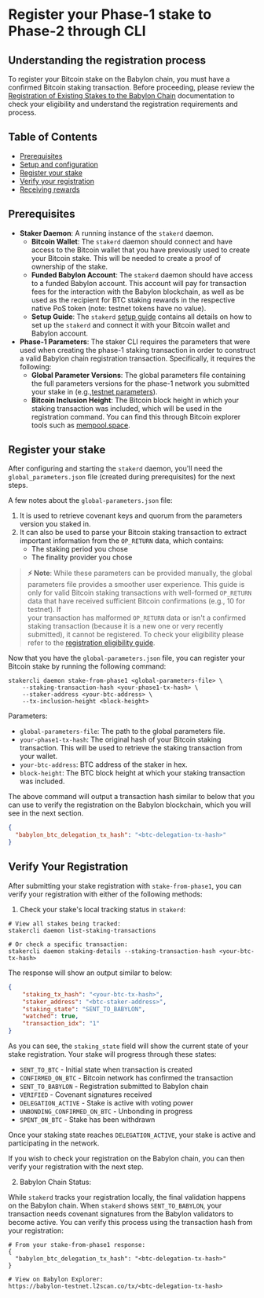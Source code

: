 # Register your Phase-1 stake to Phase-2 through CLI

## Understanding the registration process

To register your Bitcoin stake on the Babylon chain, you must have a confirmed 
Bitcoin staking transaction. Before proceeding, please review the 
[Registration of Existing Stakes to the Babylon Chain](https://github.com/babylonlabs-io/babylon/blob/main/docs/stake-registration.md) 
documentation to check your eligibility and understand the registration 
requirements and process.

## Table of Contents
- [Prerequisites](#prerequisites)
- [Setup and configuration](#setup-and-configuration)
- [Register your stake](#register-your-stake)
- [Verify your registration](#verify-your-registration)
- [Receiving rewards](#receiving-rewards)

## Prerequisites

- **Staker Daemon**: A running instance of the `stakerd` daemon.
  - **Bitcoin Wallet**: The `stakerd` daemon should connect and have access to 
    the Bitcoin wallet that you have previously used to create your Bitcoin 
    stake. This will be needed to create a proof of ownership of the stake. 
  - **Funded Babylon Account**: The `stakerd` daemon should have access to a 
    funded Babylon account. This account will pay for transaction fees for 
    the interaction with the Babylon blockchain, as well as be used as the 
    recipient for BTC staking rewards in the respective native PoS token 
    (note: testnet tokens have no value).
  - **Setup Guide**: The  `stakerd`
    [setup guide](../README.md#3-btc-staker-installation) contains all details 
    on how to set up the `stakerd` and connect it with your Bitcoin wallet 
    and Babylon account.
- **Phase-1 Parameters**: The staker CLI requires the parameters that were used 
  when creating the phase-1 staking transaction in order to construct a valid 
  Babylon chain registration transaction.
  Specifically, it requires the following:
  - **Global Parameter Versions**: The global parameters file containing the full 
    parameters versions for the phase-1 network you submitted your stake in 
    (e.g.,[testnet parameters](https://github.com/babylonlabs-io/networks/blob/main/bbn-test-4/parameters/global-params.json)).
  - **Bitcoin Inclusion Height**: The Bitcoin block height in which your staking 
    transaction was included, which will be used in the registration command. 
    You can find this through Bitcoin explorer tools such as 
    [mempool.space](https://mempool.space).

## Register your stake

After configuring and starting the `stakerd` daemon, you'll need the 
`global_parameters.json` file (created during prerequisites) for the next steps.

A few notes about the `global-parameters.json` file:
1. It is used to retrieve covenant keys and quorum from the parameters version 
   you staked in.
2. It can also be used to parse your Bitcoin staking transaction to extract 
   important information from the `OP_RETURN` data, which contains:
   - The staking period you chose
   - The finality provider you chose

> **⚡ Note**: While these parameters can be provided manually, the global 
> parameters file provides a smoother user experience. This guide is only for 
> valid Bitcoin staking transactions with well-formed `OP_RETURN` data that 
> have received sufficient Bitcoin confirmations (e.g., 10 for testnet). If  
> your transaction has malformed `OP_RETURN` data or isn't a confirmed staking 
> transaction (because it is a new one or very recently submitted), it cannot be 
> registered.
> To check your eligibility please refer to the 
> [registration eligibility guide](registration-eligibility.md).

Now that you have the `global-parameters.json` file, you can register your 
Bitcoin stake by running the following command:

```shell
stakercli daemon stake-from-phase1 <global-parameters-file> \
    --staking-transaction-hash <your-phase1-tx-hash> \
    --staker-address <your-btc-address> \
    --tx-inclusion-height <block-height>
```

Parameters:
- `global-parameters-file`: The path to the global parameters file.
- `your-phase1-tx-hash`: The original hash of your Bitcoin staking transaction.
  This will be used to retrieve the staking transaction from your wallet.
- `your-btc-address`: BTC address of the staker in hex.
- `block-height`: The BTC block height at which your staking transaction was 
  included.

The above command will output a transaction hash similar to below 
that you can use to verify the registration on the Babylon blockchain, which 
you will see in the next section.

```json
{
  "babylon_btc_delegation_tx_hash": "<btc-delegation-tx-hash>"
}
```

## Verify Your Registration

After submitting your stake registration with `stake-from-phase1`, you can 
verify your registration with either of the following methods:

1. Check your stake's local tracking status in `stakerd`:

```shell
# View all stakes being tracked:
stakercli daemon list-staking-transactions

# Or check a specific transaction:
stakercli daemon staking-details --staking-transaction-hash <your-btc-tx-hash>
```

The response will show an output similar to below:

```json
{
    "staking_tx_hash": "<your-btc-tx-hash>",
    "staker_address": "<btc-staker-address>",
    "staking_state": "SENT_TO_BABYLON",
    "watched": true,
    "transaction_idx": "1"
}
```
As you can see, the `staking_state` field will show the current state of your 
stake registration. Your stake will progress through these states:

- `SENT_TO_BTC` - Initial state when transaction is created
- `CONFIRMED_ON_BTC` - Bitcoin network has confirmed the transaction
- `SENT_TO_BABYLON` - Registration submitted to Babylon chain
- `VERIFIED` - Covenant signatures received
- `DELEGATION_ACTIVE` - Stake is active with voting power
- `UNBONDING_CONFIRMED_ON_BTC` - Unbonding in progress
- `SPENT_ON_BTC` - Stake has been withdrawn

Once your staking state reaches `DELEGATION_ACTIVE`, your stake is active and 
participating in the network.

If you wish to check your registration on the Babylon chain, you can then 
verify your registration with the next step.

2. Babylon Chain Status:

While `stakerd` tracks your registration locally, the final validation happens 
on the Babylon chain. When `stakerd` shows `SENT_TO_BABYLON`, your transaction 
needs covenant signatures from the Babylon validators to become active. 
You can verify this process using the transaction hash from your 
registration:

```shell
# From your stake-from-phase1 response:
{
  "babylon_btc_delegation_tx_hash": "<btc-delegation-tx-hash>"
}

# View on Babylon Explorer:
https://babylon-testnet.l2scan.co/tx/<btc-delegation-tx-hash>
```